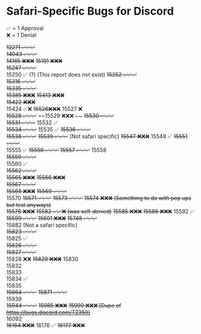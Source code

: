 # Safari-Specific Bugs for Discord 
✅ = 1 Approval  
❌ = 1 Denial  

~~12271 ✅✅✅~~  
~~14043 ✅✅✅~~  
~~14165 ❌❌❌~~
~~15191 ❌❌❌~~  
~~15247 ✅✅✅~~    
15250 ✅ (?) (This report does not exist) 
~~15252 ✅✅✅~~  
~~15316 ✅✅✅~~  
~~15335 ✅✅✅~~  
~~15385 ❌❌❌~~
~~15413 ❌❌❌~~  
~~15422 ❌❌❌~~   
15424  ✅❌
~~15526❌❌❌~~
15527 ❌   
~~15528 ✅✅✅~~
~~15529 ❌❌❌ ~~
~~15530 ✅✅✅~~     
~~15531 ✅✅✅~~ 
15532 ✅   
~~15534 ✅✅✅~~
15535 ✅
~~15536 ✅✅✅~~      
~~15538 ✅✅✅~~ 
~~15539 ✅✅✅~~ (Not safari specific)
~~15547 ❌❌❌~~
15548 ✅
~~15551 ✅✅✅~~   
15555 ✅ 
~~15556 ✅✅✅~~ 
~~15557 ✅✅✅~~
15558   
~~15559 ✅✅✅~~     
15560 ✅  
~~15562 ✅✅✅~~  
~~15565 ❌❌❌~~
~~15566 ❌❌❌~~  
~~15567 ✅✅✅~~  
~~15568 ❌❌❌~~ 
~~15569 ✅✅✅~~   
15570
~~15571 ✅✅✅~~
~~15573 ✅✅✅~~ 
~~15574 ❌❌❌ (Something to do with pop ups but test anyways)~~   
~~15578 ❌❌❌~~ 
~~15582 ✅✅❌ (was self-denied)~~
~~15585 ❌❌❌~~ 
~~15586 ❌❌❌~~
15592 ✅ 
~~15599 ✅✅✅~~ 
~~15601 ❌❌❌~~
~~15748 ✅✅✅~~       
15882 (Not a safari specific)   
~~15823 ✅✅✅~~   
15825 ✅   
~~15826 ✅✅✅~~   
~~15827 ✅✅✅~~  
15828 ❌❌
~~15829 ❌❌❌~~
15830  
15832  
15833  
15834  ✅  
15835  
~~15864 ✅✅✅~~
~~15871 ✅✅✅~~  
15939  
~~15944 ✅✅✅~~ 
~~15985 ❌❌❌~~
~~15999 ❌❌❌ [Dupe of https://bugs.discord.com/T2359]~~  
16092  
~~16164 ❌❌❌~~ 
16176 ✅
~~16177 ❌❌❌~~
